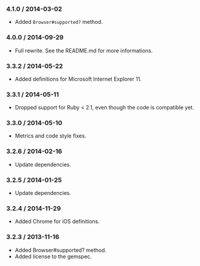 ### 4.1.0 / 2014-03-02

* Added `Browser#supported?` method.

### 4.0.0 / 2014-09-29

* Full rewrite. See the README.md for more informations.

### 3.3.2 / 2014-05-22

* Added definitions for Microsoft Internet Explorer 11.

### 3.3.1 / 2014-05-11

* Dropped support for Ruby < 2.1, even though the code is compatible yet.

### 3.3.0 / 2014-05-10

* Metrics and code style fixes.

### 3.2.6 / 2014-02-16

* Update dependencies.

### 3.2.5 / 2014-01-25

* Update dependencies.

### 3.2.4 / 2014-11-29

* Added Chrome for iOS definitions.

### 3.2.3 / 2013-11-16

* Added Browser#supported? method.
* Added license to the gemspec.